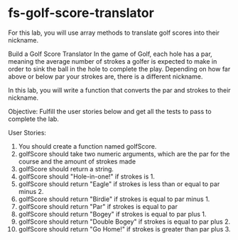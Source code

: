 # fs-golf-score-translator

For this lab, you will use array methods to translate golf scores into their nickname.

Build a Golf Score Translator
In the game of Golf, each hole has a par, meaning the average number of strokes a golfer is expected to make in order to sink the ball in the hole to complete the play. Depending on how far above or below par your strokes are, there is a different nickname.

In this lab, you will write a function that converts the par and strokes to their nickname.

Objective: Fulfill the user stories below and get all the tests to pass to complete the lab.

User Stories:

1.  You should create a function named golfScore.
2.  golfScore should take two numeric arguments, which are the par for the course and the amount of strokes made
3.  golfScore should return a string.
4.  golfScore should "Hole-in-one!" if strokes is 1.
5.  golfScore should return "Eagle" if strokes is less than or equal to par minus 2.
6.  golfScore should return "Birdie" if strokes is equal to par minus 1.
7.  golfScore should return "Par" if strokes is equal to par
8.  golfScore should return "Bogey" if strokes is equal to par plus 1.
9.  golfScore should return "Double Bogey" if strokes is equal to par plus 2.
10. golfScore should return "Go Home!" if strokes is greater than par plus 3.
